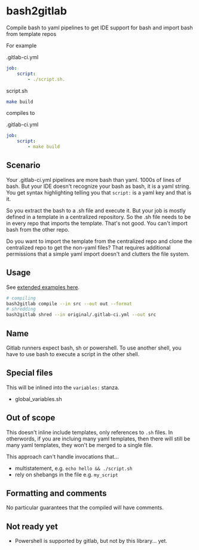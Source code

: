 # bash2gitlab

Compile bash to yaml pipelines to get IDE support for bash and import bash from template repos

For example

.gitlab-ci.yml

```yaml
job:
    script:
        - ./script.sh.
```

script.sh

```bash
make build
```

compiles to

.gitlab-ci.yml

```yaml
job:
    script:
        - make build
```

## Scenario

Your .gitlab-ci.yml pipelines are more bash than yaml. 1000s of lines of bash. But your IDE doesn't recognize
your bash as bash, it is a yaml string. You get syntax highlighting telling you that `script:` is a yaml key and that
is it.

So you extract the bash to a .sh file and execute it. But your job is mostly defined in a template in a centralized
repository. So the .sh file needs to be in every repo that imports the template. That's not good. You can't import
bash from the other repo.

Do you want to import the template from the centralized repo and clone the centralized repo to get the non-yaml files?
That requires additional permissions that a simple yaml import doesn't and clutters the file system.

## Usage

See [extended examples here](https://github.com/matthewdeanmartin/bash2gitlab/tree/main/examples).

```bash
# compiling
bash2gitlab compile --in src --out out --format
# shredding
bash2gitlab shred --in original/.gitlab-ci.yml --out src
```

## Name

Gitlab runners expect bash, sh or powershell. To use another shell, you have to use bash to execute a script in the other
shell.

## Special files

This will be inlined into the `variables:` stanza.

- global_variables.sh

## Out of scope

This doesn't inline include templates, only references to `.sh` files. In otherwords, if you are incluing many yaml
templates, then there will still be many yaml templates, they won't be merged to a single file.

This approach can't handle invocations that...

- multistatement, e.g. `echo hello && ./script.sh`
- rely on shebangs in the file e.g. `my_script`

## Formatting and comments

No particular guarantees that the compiled will have comments.

## Not ready yet

- Powershell is supported by gitlab, but not by this library... yet.
